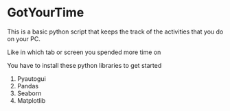 <h1> GotYourTime</h1>

This is a basic python script that keeps the track of the activities that you do on your PC.

Like in which tab or screen you spended more time on

You have to install these python libraries to get started

1) Pyautogui
2) Pandas
3) Seaborn
4) Matplotlib




